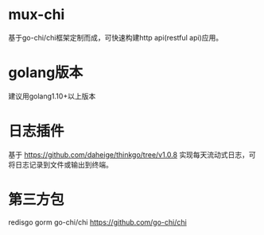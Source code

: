 # mux-chi
  基于go-chi/chi框架定制而成，可快速构建http api(restful api)应用。
# golang版本
  建议用golang1.10+以上版本
# 日志插件
  基于 https://github.com/daheige/thinkgo/tree/v1.0.8 实现每天流动式日志，可将日志记录到文件或输出到终端。
# 第三方包
  redisgo
  gorm
  go-chi/chi https://github.com/go-chi/chi
